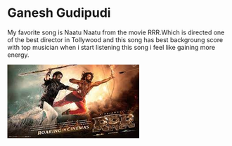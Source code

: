 # Ganesh Gudipudi
My favorite song is Naatu Naatu from the movie RRR.Which is directed one of the best director in Tollywood and this song has best backgroung score with top musician when i start listening this song i feel like gaining more energy.


![alt text](RRR.jpg)